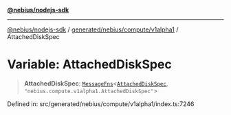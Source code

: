 [**@nebius/nodejs-sdk**](../../../../../README.md)

---

[@nebius/nodejs-sdk](../../../../../README.md) / [generated/nebius/compute/v1alpha1](../README.md) / AttachedDiskSpec

# Variable: AttachedDiskSpec

> **AttachedDiskSpec**: [`MessageFns`](../../../../../runtime/protos/core/interfaces/MessageFns.md)\<[`AttachedDiskSpec`](../interfaces/AttachedDiskSpec.md), `"nebius.compute.v1alpha1.AttachedDiskSpec"`\>

Defined in: src/generated/nebius/compute/v1alpha1/index.ts:7246
